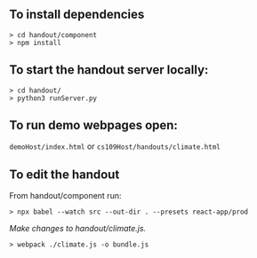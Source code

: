 ## To install dependencies
```
> cd handout/component
> npm install
```


## To start the handout server locally:
```
> cd handout/
> python3 runServer.py
```



## To run demo webpages open:
`demoHost/index.html`
or
`cs109Host/handouts/climate.html`



## To edit the handout
From handout/component run:
```
> npx babel --watch src --out-dir . --presets react-app/prod 
```
*Make changes to handout/climate.js.*
```
> webpack ./climate.js -o bundle.js
```